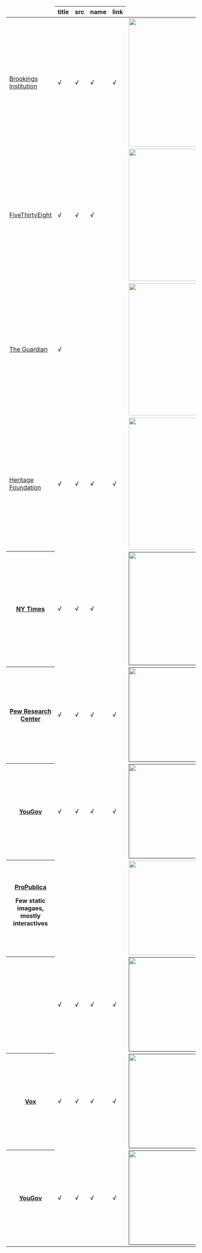 
<table class="files">
<thead>
<tr>
<td></td>
<th scope="col">title</th>
<th scope="col">src</th>
<th scope="col">name</th>
<th scope="col">link</th>
<td></td>
</tr>
</thead>
<tbody>
<tr>
<td><a href="http://www.brookings.edu/research/reports/2016/06/16-informal-child-care-is-more-likely-to-harm-children-loeb">Brookings Institution</a></td>
<td>√</td>
<td>√</td>
<td>√</td>
<td>√</td>
<td><a href="http://www.brookings.edu/~/media/Research/Files/Reports/2016/06/16-informal-child-care-is-more-likely-to-harm-children-loeb/figure-1.png"><img src="http://www.brookings.edu/~/media/Research/Files/Reports/2016/06/16-informal-child-care-is-more-likely-to-harm-children-loeb/figure-1.png" width="340" /></a></td>
</tr>
<tr>
<td class="age"><a href="http://fivethirtyeight.com/features/the-jobs-recovery-may-not-be-flashy-but-its-strong/">FiveThirtyEight</a></td>
<td>√</td>
<td>√</td>
<td>√</td>
<td></td>
<td><a href="http://i2.wp.com/espnfivethirtyeight.files.wordpress.com/2016/07/casselman-julyjobs-1.png"><img src="http://i2.wp.com/espnfivethirtyeight.files.wordpress.com/2016/07/casselman-julyjobs-1.png" width="350" /></a></td>
</tr>
<tr>
<td><a href="https://www.theguardian.com/sustainable-business/2016/jul/02/america-solar-power-workforce-growing-market-solarcity-suniva">The Guardian</a></td>
<td>√</td>
<td></td>
<td></td>
<td></td>
<td><a href="https://i.guim.co.uk/img/media/913cb4b590085d0b0fe940f49f0b09e1ae7a10b9/0_0_882_593/master/882.jpg?w=620&q=20&auto=format&usm=12&fit=max&dpr=2&s=aa781b5445f87617e4a9befd5b26477a"><img src="https://i.guim.co.uk/img/media/913cb4b590085d0b0fe940f49f0b09e1ae7a10b9/0_0_882_593/master/882.jpg?w=620&q=20&auto=format&usm=12&fit=max&dpr=2&s=aa781b5445f87617e4a9befd5b26477a" width="350" /></a></td>
</tr>
<tr>
<td><a href="http://www.heritage.org/research/reports/2016/07/eliminate-favorable-treatment-of-biofuels">Heritage Foundation</a></td>
<td>√</td>
<td>√</td>
<td>√</td>
<td>√</td>
<td><a href="http://www.heritage.org/~/media/infographics/2016/07/bg3145/ud-ag-2016-biofuels-chart-1-ethanol-as-additive.ashx"><img src="http://www.heritage.org/~/media/infographics/2016/07/bg3145/ud-ag-2016-biofuels-chart-1-ethanol-as-additive.ashx" width="350" /></a></td>
</tr>
<tr>
<th scope="row"><a href="">NY Times</a></th>
<td>√</td>
<td>√</td>
<td>√</td>
<td></td>
<td><a href=""><img src="" width="300" /></a></td>
</tr>
<tr>
<th scope="row"><a href="">Pew Research Center</a></th>
<td>√</td>
<td>√</td>
<td>√</td>
<td>√</td>
<td><a href=""><img src="" width="250" /></a></td>
</tr>
<tr>
<th scope="row"><a href="">YouGov</a></th>
<td>√</td>
<td>√</td>
<td>√</td>
<td>√</td>
<td><a href=""><img src="" width="250" /></a></td>
</tr>
<tr>
<th scope="row"><a href="https://www.propublica.org/article/unsafe-at-many-speeds">ProPublica</a><br />
<p>Few static imagaes, mostly interactives</p></th>
<td></td>
<td></td>
<td></td>
<td></td>
<td><a href="https://www.propublica.org/images/ngen/gypsy_image_630/20160525-lanewidthadapted-630.jpg"><img src="https://www.propublica.org/images/ngen/gypsy_image_630/20160525-lanewidthadapted-630.jpg" width="250" /></a></td>
</tr>
<tr>
<th scope="row"><a href=""></a></th>
<td>√</td>
<td>√</td>
<td>√</td>
<td>√</td>
<td><a href=""><img src="" width="250" /></a></td>
</tr>
<tr>
<th scope="row"><a href="">Vox</a></th>
<td>√</td>
<td>√</td>
<td>√</td>
<td>√</td>
<td><a href=""><img src="" width="250" /></a></td>
</tr>
<tr>
<th scope="row"><a href="">YouGov</a></th>
<td>√</td>
<td>√</td>
<td>√</td>
<td>√</td>
<td><a href=""><img src="" width="250" /></a></td>
</tr>
</tbody>
</table>
